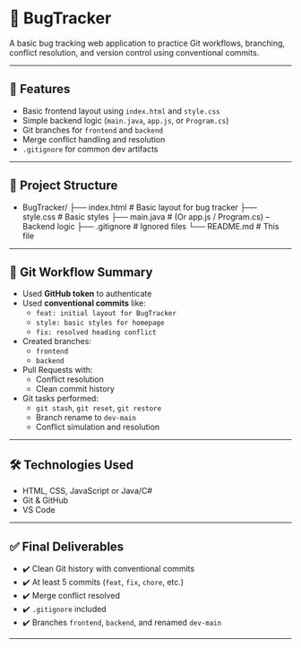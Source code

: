 # 🐛 BugTracker

A basic bug tracking web application to practice Git workflows, branching, conflict resolution, and version control using conventional commits.

---

## 🚀 Features

- Basic frontend layout using `index.html` and `style.css`
- Simple backend logic (`main.java`, `app.js`, or `Program.cs`)
- Git branches for `frontend` and `backend`
- Merge conflict handling and resolution
- `.gitignore` for common dev artifacts

---

## 📁 Project Structure

  - BugTracker/
  ├── index.html # Basic layout for bug tracker
  ├── style.css # Basic styles
  ├── main.java # (Or app.js / Program.cs) – Backend logic
  ├── .gitignore # Ignored files
  └── README.md # This file


---

## 🧪 Git Workflow Summary

- Used **GitHub token** to authenticate
- Used **conventional commits** like:
  - `feat: initial layout for BugTracker`
  - `style: basic styles for homepage`
  - `fix: resolved heading conflict`
- Created branches:
  - `frontend`
  - `backend`
- Pull Requests with:
  - Conflict resolution
  - Clean commit history
- Git tasks performed:
  - `git stash`, `git reset`, `git restore`
  - Branch rename to `dev-main`
  - Conflict simulation and resolution

---

## 🛠 Technologies Used

- HTML, CSS, JavaScript or Java/C#
- Git & GitHub
- VS Code

---

## ✅ Final Deliverables

- ✔️ Clean Git history with conventional commits
- ✔️ At least 5 commits (`feat`, `fix`, `chore`, etc.)
- ✔️ Merge conflict resolved
- ✔️ `.gitignore` included
- ✔️ Branches `frontend`, `backend`, and renamed `dev-main`

---

